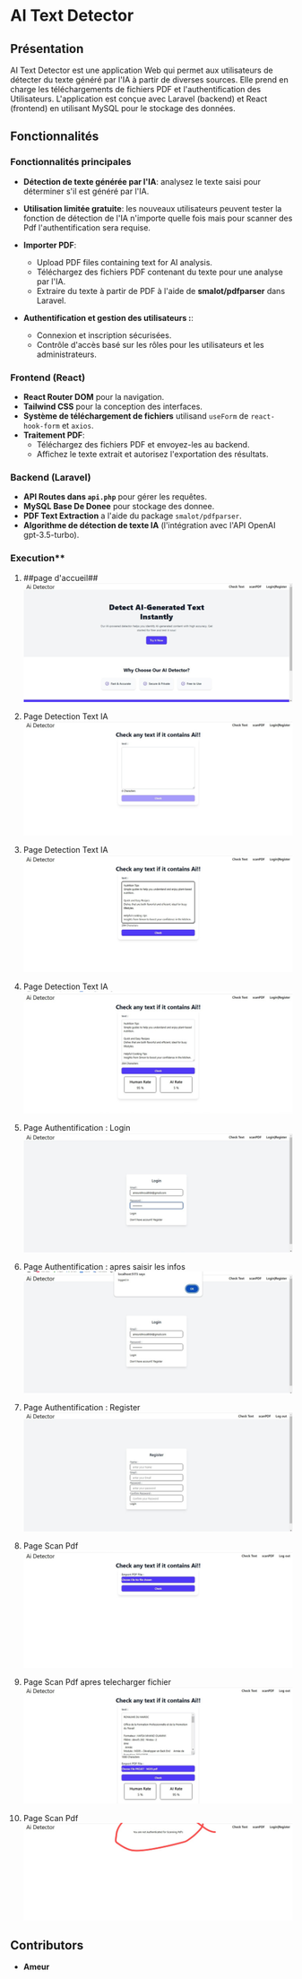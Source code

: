 # AI Text Detector

## Présentation

AI Text Detector est une application Web qui permet aux utilisateurs de détecter du texte généré par l'IA à partir de diverses sources. Elle prend en charge les téléchargements de fichiers PDF et l'authentification des Utilisateurs. L'application est conçue avec Laravel (backend) et React (frontend) en utilisant MySQL pour le stockage des données.

## Fonctionnalités

### **Fonctionnalités principales**
- **Détection de texte générée par l'IA**: analysez le texte saisi pour déterminer s'il est généré par l'IA.
- **Utilisation limitée gratuite**: les nouveaux utilisateurs peuvent tester la fonction de détection de l'IA n'importe quelle fois mais pour scanner des Pdf l'authentification sera requise.
- **Importer PDF**:
  - Upload PDF files containing text for AI analysis.
  - Téléchargez des fichiers PDF contenant du texte pour une analyse par l'IA.
  - Extraire du texte à partir de PDF à l'aide de **smalot/pdfparser** dans Laravel.

- **Authentification et gestion des utilisateurs :**:

  - Connexion et inscription sécurisées.
  - Contrôle d'accès basé sur les rôles pour les utilisateurs et les administrateurs.

### **Frontend (React)** 
- **React Router DOM** pour la navigation.
- **Tailwind CSS** pour la conception des interfaces.
- **Système de téléchargement de fichiers** utilisand `useForm` de `react-hook-form` et `axios`.
- **Traitement PDF**:
  - Téléchargez des fichiers PDF et envoyez-les au backend.
  - Affichez le texte extrait et autorisez l'exportation des résultats.

### **Backend (Laravel)**
- **API Routes dans `api.php`** pour gérer les requêtes.
- **MySQL Base De Donee** pour stockage des donnee.
- **PDF Text Extraction** a l'aide du package `smalot/pdfparser`.
- **Algorithme de détection de texte IA** (l'intégration avec l'API OpenAI gpt-3.5-turbo).



### Execution**

1. ##page d'accueil##
![Home Page](./screens/home.jpg)

2. Page Detection Text IA
![Check Text Page](./screens/check-1.jpg)

3. Page Detection Text IA
![Check Text Page](./screens/check-2.jpg)

4. Page Detection Text IA
![Check Text Page](./screens/check-3.jpg)

5. Page Authentification : Login
![Authentication Page](./screens/login-1.jpg)

6. Page Authentification : apres saisir les infos
![Authentication Page](./screens/login-2.jpg)

7. Page Authentification : Register
![Authentication Page](./screens/register.jpg)

8. Page Scan Pdf
![PDF Scan Page](./screens/scan-1.jpg)

9. Page Scan Pdf apres telecharger fichier
![PDF Scan Page](./screens/scan-3.jpg)

10. Page Scan Pdf
![PDF Scan Page](./screens/scan-2.jpg)

## Contributors
- **Ameur**
